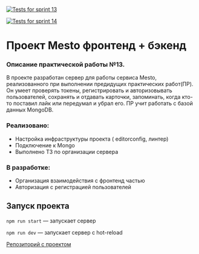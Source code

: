 [![Tests for sprint 13](https://github.com/SergZhikhDev/express-mesto-gha/actions/workflows/tests-13-sprint.yml/badge.svg)](https://github.com/SergZhikhDev/express-mesto-gha/actions/workflows/tests-13-sprint.yml) 

[![Tests for sprint 14](https://github.com/SergZhikhDev/express-mesto-gha/actions/workflows/tests-14-sprint.yml/badge.svg)](https://github.com/SergZhikhDev/express-mesto-gha/actions/workflows/tests-14-sprint.yml)
# Проект Mesto фронтенд + бэкенд 
### Описание практической работы №13.
 В проекте разработан сервер для работы сервиса Mesto,  реализованного при выполнении предидущих практических работ(ПР).
 Он умеет проверять токены, регистрировать и авторизовывать пользователей, сохранять и отдавать карточки, запоминать,
 когда кто-то поставил лайк или передумал и убрал его. ПР  учит  работать с базой данных MongoDB.
 
 ### Реализовано:
 - Настройка инфраструктуры проекта ( editorconfig, линтер)
 - Подключение к Mongo
 - Выполнено ТЗ по организации сервера

 ### В разработке:

- Организация взаимодействия с фронтенд частью 
- Авторизация с регистрацией пользователей



## Запуск проекта

`npm run start` — запускает сервер   

`npm run dev` — запускает сервер с hot-reload


[Репозиторий с проектом](https://github.com/SergZhikhDev/express-mesto-gha)
